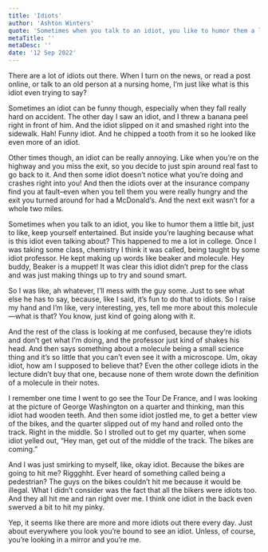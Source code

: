 ```yaml
---
title: 'Idiots'
author: 'Ashton Winters'
quote: 'Sometimes when you talk to an idiot, you like to humor them a little bit, just to like, keep yourself entertained. Sometimes when you talk to an idiot, you like to humor them a little bit, just to like, keep yourself entertained.'
metaTitle: ''
metaDesc: ''
date: '12 Sep 2022'
---
```


There are a lot of idiots out there. When I turn on the news, or read a post online, or talk to an old person at a nursing home, I’m just like what is this idiot even trying to say?

Sometimes an idiot can be funny though, especially when they fall really hard on accident. The other day I saw an idiot, and I threw a banana peel right in front of him. And the idiot slipped on it and smashed right into the sidewalk. Hah! Funny idiot. And he chipped a tooth from it so he looked like even more of an idiot.

Other times though, an idiot can be really annoying. Like when you’re on the highway and you miss the exit, so you decide to just  spin around real fast to go back to it. And then some idiot doesn’t notice what you’re doing and crashes right into you! And then the idiots over at the insurance company find you at fault–even when you tell them you were really hungry and the exit you turned around for had a McDonald’s. And the next exit wasn’t for a whole two miles.

Sometimes when you talk to an idiot, you like to humor them a little bit, just to like, keep yourself entertained. But inside you’re laughing because what is this idiot even talking about? This happened to me a lot in college. Once I was taking some class, chemistry I think it was called, being taught by some idiot professor. He kept making up words like beaker and molecule. Hey buddy, Beaker is a muppet! It was clear this idiot didn’t prep for the class and was just making things up to try and sound smart.

So I was like, ah whatever, I’ll mess with the guy some. Just to see what else he has to say, because, like I said, it’s fun to do that to idiots. So I raise my hand and I’m like, very interesting, yes, tell me more about this molecule—what is that? You know, just kind of going along with it.

And the rest of the class is looking at me confused, because they’re idiots and don’t get what I’m doing, and the professor just kind of shakes his head. And then says something about a molecule being a small science thing and it’s so little that you can’t even see it with a microscope. Um, okay idiot, how am I supposed to believe that? Even the other college idiots in the lecture didn’t buy that one, because none of them wrote down the definition of a molecule in their notes.

I remember one time I went to go see the Tour De France, and I was looking at the picture of George Washington on a quarter and thinking, man this idiot had wooden teeth. And then some idiot jostled me, to get a better view of the bikes, and the quarter slipped out of my hand and rolled onto the track. Right in the middle. So I strolled out to get my quarter, when some idiot yelled out, “Hey man, get out of the middle of the track. The bikes are coming.”

And I was just smirking to myself, like, okay idiot. Because the bikes are going to hit me? Riggghht. Ever heard of something called being a pedestrian? The guys on the bikes couldn’t hit me because it would be illegal. What I didn’t consider was the fact that all the bikers were idiots too. And they all hit me and ran right over me. I think one idiot in the back even swerved a bit to hit my pinky.

Yep, it seems like there are more and more idiots out there every day. Just about everywhere you look you’re bound to see an idiot. Unless, of course, you’re looking in a mirror and you’re me.
